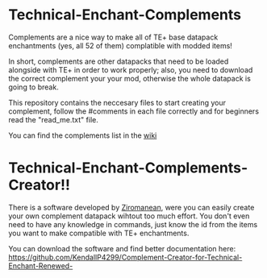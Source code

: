 # Technical-Enchant-Complements
Complements are a nice way to make all of TE+ base datapack enchantments (yes, all 52 of them) complatible with modded items!

In short, complements are other datapacks that need to be loaded alongside with TE+ in order to work properly; also, you need to download the
correct complement your your mod, otherwise the whole datapack is going to break.

This repository contains the neccesary files to start creating your complement, follow the #comments in each file correctly and for beginners read the "read_me.txt" file.

You can find the complements list in the [wiki](https://github.com/Frektip/Technical-Enchant-Complements/wiki)


# Technical-Enchant-Complements-Creator!!
There is a software developed  by [Ziromanean](https://github.com/KendallP4299), were you can easily create your own complement datapack wihtout too much effort. You don't even need to have any knowledge in commands, just know the id from the items you want to make compatible with TE+ enchantments. 

You can download the software and find better documentation here: https://github.com/KendallP4299/Complement-Creator-for-Technical-Enchant-Renewed-
